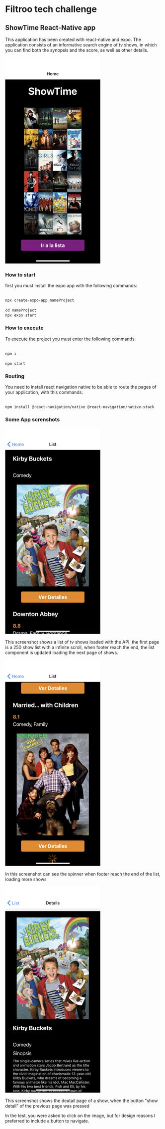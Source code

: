 # Filtroo tech challenge
 
## ShowTime React-Native app

This application has been created with react-native and expo. The application consists of an informative search engine of tv shows, in which you can find both the synopsis and the score, as well as other details.

![home page image](./docs/captureScreen%201.png)

### How to start 

first you must install the expo app with the following commands:

~~~

npx create-expo-app nameProject

cd nameProject
npx expo start

~~~

### How to execute

To execute the project you must enter the following commands:

~~~

npm i

npm start

~~~

### Routing

You need to install react navigation native to be able to route the pages of your application, with this commands:

~~~

npm install @react-navigation/native @react-navigation/native-stack

~~~

### Some App screnshots

![home page image](./docs/captureScreen%202.png)

This screenshot shows a list of tv shows loaded with the API. the first page is a 250 show list with a infinite scroll, when footer reach the end, the list component is updated loading the next page of shows. 

![home page image](./docs/captureScreen%204.png)

In this screenshot can see the spinner when footer reach the end of the list, loading more shows

![home page image](./docs/captureScreen%203.png)

This screenshot shows the deatail page of a show, when the button "show detail" of the previous page was pressed

In the test, you were asked to click on the image, but for design reasons I preferred to include a button to navigate.













